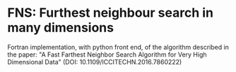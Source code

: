 # FNS: Furthest neighbour search in many dimensions

Fortran implementation, with python front end, of the algorithm described in the paper: "A Fast Farthest Neighbor Search Algorithm for Very High Dimensional Data" (DOI: 10.1109/ICCITECHN.2016.7860222)
